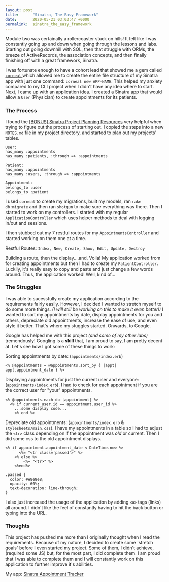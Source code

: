 ```yaml
---
layout: post
title:      "Sinatra, The Easy Framework"
date:       2020-05-21 03:03:47 +0000
permalink:  sinatra_the_easy_framework
---
```


Module two was certainally a rollercoaster stuck on hills! It felt like I was constantly going up and down when going through the lessons and labs. Starting out going downhill with SQL, then that struggle with ORMs, the breeze of ActiveRecords, the association concepts, and then finally finishing off with a great framework, Sinatra. 

I was fortunate enough to have a cohort lead that showed me a gem called [`corneal` ](https://github.com/thebrianemory/corneal) which allowed me to create the entire file structure of my Sinatra app with just one command: `corneal new APP-NAME`. This helped my anxiety compared to my CLI project when I didn't have any idea where to start. Next, I came up with an application idea. I created a Sinatra app that would allow a `User` (Physician) to create appointments for its patients.

### The Process
I found the [[BONUS] Sinatra Project Planning Resources](https://learn.co/tracks/online-software-engineering-structured/sinatra/sinatra-project-mode/bonus-sinatra-project-planning-resources) very helpful when trying to figure out the process of starting out. I copied the steps into a new `NOTES.md` file in my project directory, and started to plan out my projects' tables.

```
User:
has_many :appointments
has_many :patients, :through => :appointments

Patient:
has_many :appointments
has_many :users, :through => :appointments

Appointment:
belongs_to :user
belongs_to :patient
```

I used `corneal` to create my migrations, built my models, ran `rake db:migrate` and then ran `shotgun` to make sure everything was there. Then I started to work on my controllers. I started with my regular `ApplicationController` which uses helper methods to deal with logging in/out and sessions. 

I then stubbed out my 7 restful routes for my `AppointmentsController` and started working on them one at a time. 

Restful Routes: 
`Index, New, Create, Show, Edit, Update, Destroy`

Building a route, then the display....and, Voila! My application worked from for creating appointments but then I had to create my `PatientController`. Luckily, it's really easy to copy and paste and just change a few words around. Thus, the application worked! Well, kind of...

### The Struggles

I was able to sucessfully create my application according to the requirements fairly easily. However, I decided I wanted to stretch myself to do some more things. *(I will still be working on this to make it even better!)* I wanted to sort my appointments by date, display appointments for you and others, depreciate old appointments, increase the ease of use, and even style it better. That's where my stuggles started. Onwards, to Google.

Google has helped me with this project *(and some of my other labs)* tremendously! Googling is a **skill** that, I am proud to say, I am pretty decent at. Let's see how I got some of these things to work:

Sorting appointments by date: (`appointments/index.erb`)
```
<% @appointments = @appointments.sort_by { |appt| appt.appointment_date } %>
```

Displaying appointments for just the current user and everyone: (`appointments/index.erb`). I had to check for each appointment if you are the correct user for "your" appointments.
```
<% @appointments.each do |appointment| %>
  <% if current_user.id == appointment.user_id %>
	...some display code...
	<% end %>
```

Depreciate old appointments: (`appointments/index.erb` & `stylesheets/main.css`). I have my appointments in a table so I had to adjust the `<tr>` class depending on if the appointment was *old* or current. Then I did some css to the old appointment displays.

```
<% if appointment.appointment_date < DateTime.now %>
      <%= "<tr class='passed'>" %>
    <% else %>
        <%= "<tr>" %>
    <%end%>
		
.passed {
  color: #e8e8e8;
  opacity: 60%;
  text-decoration: line-through;
}
```
	
I also just increased the usage of the application by adding `<a>` tags (links) all around. I didn't like the feel of constantly having to hit the back button or typing into the URL.
	
### Thoughts
This project has pushed me more than I originally thought when I read the requirements. Because of my nature, I decided to create some 'stretch goals' before I even started my project. Some of them, I didn't achieve, (required some JS) but, for the most part, I did complete them. I am proud that I was able to complete them and I will constantly work on this application to further improve it's abilities.
	
My app: [Sinatra Appointment Tracker](https://github.com/Xearta/sinatra-appointment-tracker)

